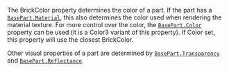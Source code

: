 The BrickColor property determines the color of a part. If the part has a
[`BasePart.Material`](https://create.roblox.com/docs/reference/engine/classes/BasePart#Material), this also determines the color used when
rendering the material texture. For more control over the color, the
[`BasePart.Color`](https://create.roblox.com/docs/reference/engine/classes/BasePart#Color) property can be used (it is a Color3 variant of
this property). If Color set, this property will use the closest
BrickColor.

Other visual properties of a part are determined by
[`BasePart.Transparency`](https://create.roblox.com/docs/reference/engine/classes/BasePart#Transparency) and [`BasePart.Reflectance`](https://create.roblox.com/docs/reference/engine/classes/BasePart#Reflectance).